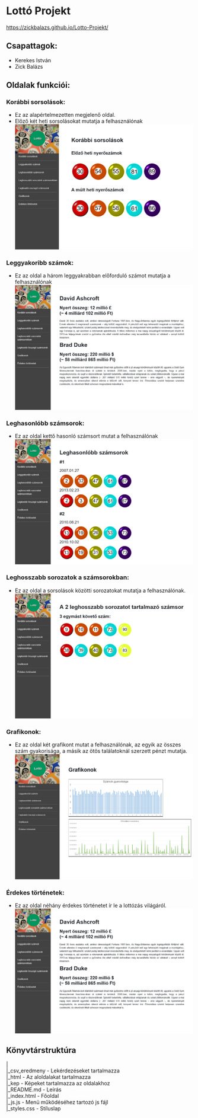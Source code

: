 # Lottó Projekt
https://zickbalazs.github.io/Lotto-Projekt/
## Csapattagok:
- Kerekes István
- Zick Balázs
## Oldalak funkciói:
### Korábbi sorsolások:
- Ez az alapértelmezetten megjelenő oldal.
- Előző két heti sorsolásokat mutatja a felhasználónak
![index.html](/kep/scr/index_scr.png)
### Leggyakoribb számok:
- Ez az oldal a három leggyakrabban előforduló számot mutatja a felhasználónak
![leggyakoribb.html](/kep/erdekes.png)
### Leghasonlóbb számsorok:
- Ez az oldal kettő hasonló számsort mutat a felhasználónak
![leghasonlobb.html](/kep/hasonlo.png)
### Leghosszabb sorozatok a számsorokban:
- Ez az oldal a sorsolások közötti sorozatokat mutatja a felhasználónak.
![leghosszabb.html](/kep/leghosszabb.png)
### Grafikonok:
- Ez az oldal két grafikont mutat a felhasználónak, az egyik az összes szám gyakorisága, a másik az ötös találatoknál szerzett pénzt mutatja.
![grafikon.html](/kep/grafikon.png)
### Érdekes történetek:
- Ez az oldal néhány érdekes történetet ír le a lottózás világáról.
![erdekes.html](/kep/erdekes.png)
## Könyvtárstruktúra

| <br>
|_csv_eredmeny - Lekérdezéseket tartalmazza<br>
|_html - Az aloldalakat tartalmazza<br>
|_kep - Képeket tartalmazza az oldalakhoz<br>
|_README.md - Leírás<br>
|_index.html - Főoldal<br>
|_js.js - Menü működéséhez tartozó js fájl<br>
|_styles.css - Stíluslap<br>
